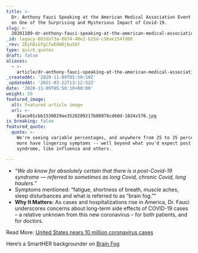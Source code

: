 ```yaml
---
title: >-
  Dr. Anthony Fauci Speaking at the American Medical Association Event Saturday
  on One of the Surprising and Mysterious Impact of Covid-19.
slug: >-
  20201109-dr-anthony-fauci-speaking-at-the-american-medical-association-event-saturday-on-long-haulers
_id: legacy-683da73a-0b74-40e2-b25d-c58ae154fd06
_rev: ZEyhBiGfgCfwE8WOjbuSbY
type: quick_quotes
draft: false
aliases:
  - >-
    article/dr-anthony-fauci-speaking-at-the-american-medical-association-event-saturday-on-long-haulers/
_createdAt: '2020-11-09T05:50:10Z'
_updatedAt: '2021-03-22T13:12:52Z'
date: '2020-11-09T05:50:10+00:00'
weight: 50
featured_image:
  alt: Featured article image
  url: >-
    81ace01cbb1530029ae3528209217b08978cd60d-1024x576.jpg
is_breaking: false
featured_quote:
  quote: >-
    We're seeing variable percentages, and anywhere from 25 to 35 percent or
    more have lingering symptoms -- well beyond what you'd expect post any viral
    syndrome, like influenza and others.

---
```

* _“We do know for absolutely certain that there is a post-Covid-19 syndrome — referred to sometimes as long Covid, chronic Covid, long haulers.”_
* Symptoms mentioned: “fatigue, shortness of breath, muscle aches, sleep disturbances and what is referred to as “brain fog.””
* **Why It Matters:** As cases and hospitalizations rise in America, Dr. Fauci underscores concerns about long-term side effects of COVID-19 cases – a relative unknown from this new coronavirus – for both patients, and for doctors.

Read More: [United States nears 10 million coronavirus cases](https://www.cnn.com/2020/11/08/health/us-coronavirus-sunday/index.html)

Here’s a SmartHER backgrounder on [Brain Fog](https://www.smarthernews.com/brain-fog/)